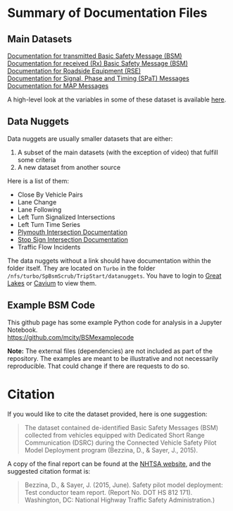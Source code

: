 # Summary of Documentation Files
## Main Datasets
[Documentation for transmitted Basic Safety Message (BSM)](BSMdocumentation.md)  
[Documentation for received (Rx) Basic Safety Message (BSM)](BSMRxdocumentation.md)  
[Documentation for Roadside Equipment (RSE)](RSEdocumentation.md)  
[Documentation for Signal, Phase and Timing (SPaT) Messages](SPaTdocumentation.md)  
[Documentation for MAP Messages](MAPdocumentation.md)

A high-level look at the variables in some of these dataset is available [here](http://www-personal.umich.edu/~scunchen/Mcity/tree/).

## Data Nuggets
Data nuggets are usually smaller datasets that are either:
1. A subset of the main datasets (with the exception of video) that fulfill some criteria
2. A new dataset from another source

Here is a list of them:
- Close By Vehicle Pairs
- Lane Change
- Lane Following
- Left Turn Signalized Intersections
- Left Turn Time Series
- [Plymouth Intersection Documentation](PlymouthIntersection.md) 
- [Stop Sign Intersection Documentation](StopSignIntersection.md)
- Traffic Flow Incidents

The data nuggets without a link should have documentation within the folder itself. They are located on `Turbo` in the folder `/nfs/turbo/SpBsmScrub/TripStart/datanuggets`. You have to login to [Great Lakes](https://arc-ts.umich.edu/greatlakes/user-guide/) or [Cavium](https://arc-ts.umich.edu/cavium/user-guide/) to view them. 

## Example BSM Code
This github page has some example Python code for analysis in a Jupyter Notebook.  
https://github.com/mcity/BSMexamplecode

**Note:** The external files (dependencies) are not included as part of the repository. The examples are meant to be illustrative and not necessarily reproducible. That could change if there are requests to do so.

# Citation
If you would like to cite the dataset provided, here is one suggestion:  
> The dataset contained de-identified Basic Safety Messages (BSM) collected from vehicles equipped with Dedicated Short Range Communication (DSRC) during the Connected Vehicle Safety Pilot Model Deployment program (Bezzina, D., & Sayer, J., 2015).

A copy of the final report can be found at the [NHTSA website](https://www.nhtsa.gov/sites/nhtsa.dot.gov/files/812171-safetypilotmodeldeploydeltestcondrtmrep.pdf), and the suggested citation format is:
> Bezzina, D., & Sayer, J. (2015, June). Safety pilot model deployment: Test conductor team report. (Report No. DOT HS 812 171). Washington, DC: National Highway Traffic Safety Administration.)
